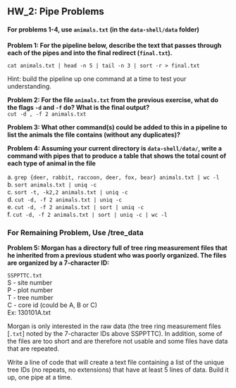 
## HW_2: Pipe Problems  

#### For problems 1-4, use `animals.txt` (in the `data-shell/data` folder)  

__Problem 1: For the pipeline below, describe the text that passes through each of the pipes and into the final redirect (`final.txt`).__

`cat animals.txt | head -n 5 | tail -n 3 | sort -r > final.txt`

Hint: build the pipeline up one command at a time to test your understanding.

__Problem 2: For the file `animals.txt` from the previous exercise, what do the flags `-d` and `-f` do?  What is the final output?__  
`cut -d , -f 2 animals.txt` 

__Problem 3: What other command(s) could be added to this in a pipeline to list the animals the file contains (without any duplicates)?__ 

__Problem 4: Assuming your current directory is `data-shell/data/`, write a command with pipes that to produce a table that shows the total count of each type of animal in the file__

a.	`grep {deer, rabbit, raccoon, deer, fox, bear} animals.txt | wc -l`  
b.	`sort animals.txt | uniq -c`  
c.	`sort -t, -k2,2 animals.txt | uniq -c`  
d.	`cut -d, -f 2 animals.txt | uniq -c`  
e.	`cut -d, -f 2 animals.txt | sort | uniq -c`  
f.	`cut -d, -f 2 animals.txt | sort | uniq -c | wc -l`  

### For Remaining Problem, Use /tree_data  

__Problem 5: Morgan has a directory full of tree ring measurement files that he inherited from a previous student who was poorly organized. The files are organized by a 7-character ID:__

`SSPPTTC.txt`  
S - site number  
P - plot number  
T - tree number  
C - core id (could be A, B or C)  
Ex: 130101A.txt  

Morgan is only interested in the raw data (the tree ring measurement files [`.txt`] noted by the 7-character IDs above SSPPTTC). In addition, some of the files are too short and are therefore not usable and some files have data that are repeated. 

Write a line of code that will create a text file containing a list of the unique tree IDs (no repeats, no extensions) that have at least 5 lines of data. Build it up, one pipe at a time.
